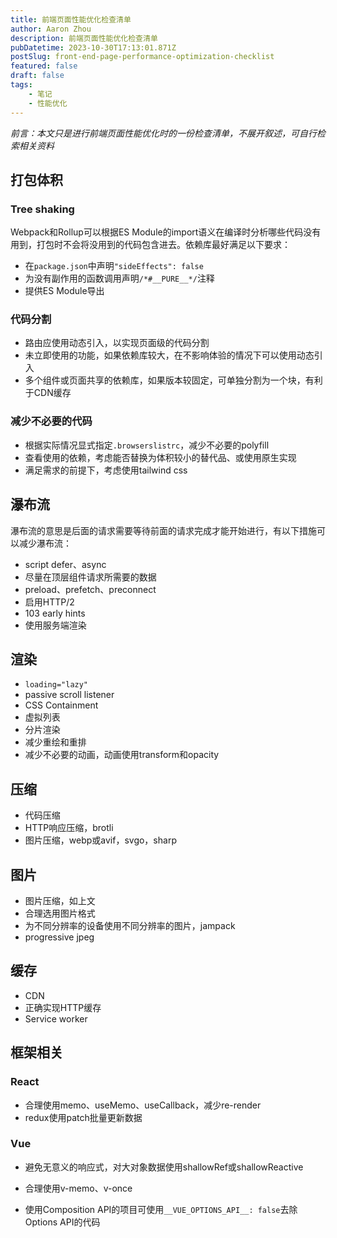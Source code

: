 ```yaml
---
title: 前端页面性能优化检查清单
author: Aaron Zhou
description: 前端页面性能优化检查清单
pubDatetime: 2023-10-30T17:13:01.871Z
postSlug: front-end-page-performance-optimization-checklist
featured: false
draft: false
tags:
    - 笔记
    - 性能优化
---
```

*前言：本文只是进行前端页面性能优化时的一份检查清单，不展开叙述，可自行检索相关资料*

## 打包体积

### Tree shaking

Webpack和Rollup可以根据ES Module的import语义在编译时分析哪些代码没有用到，打包时不会将没用到的代码包含进去。依赖库最好满足以下要求：

- 在`package.json`中声明`"sideEffects": false`
- 为没有副作用的函数调用声明`/*#__PURE__*/`注释
- 提供ES Module导出

### 代码分割

- 路由应使用动态引入，以实现页面级的代码分割
- 未立即使用的功能，如果依赖库较大，在不影响体验的情况下可以使用动态引入
- 多个组件或页面共享的依赖库，如果版本较固定，可单独分割为一个块，有利于CDN缓存

### 减少不必要的代码

- 根据实际情况显式指定`.browserslistrc`，减少不必要的polyfill
- 查看使用的依赖，考虑能否替换为体积较小的替代品、或使用原生实现
- 满足需求的前提下，考虑使用tailwind css

## 瀑布流

瀑布流的意思是后面的请求需要等待前面的请求完成才能开始进行，有以下措施可以减少瀑布流：

- script defer、async
- 尽量在顶层组件请求所需要的数据
- preload、prefetch、preconnect
- 启用HTTP/2
- 103 early hints
- 使用服务端渲染

## 渲染

- `loading="lazy"`
- passive scroll listener
- CSS Containment
- 虚拟列表
- 分片渲染
- 减少重绘和重排
- 减少不必要的动画，动画使用transform和opacity

## 压缩

- 代码压缩
- HTTP响应压缩，brotli
- 图片压缩，webp或avif，svgo，sharp

## 图片

- 图片压缩，如上文
- 合理选用图片格式
- 为不同分辨率的设备使用不同分辨率的图片，jampack
- progressive jpeg

## 缓存

- CDN
- 正确实现HTTP缓存
- Service worker

## 框架相关

### React

- 合理使用memo、useMemo、useCallback，减少re-render
- redux使用patch批量更新数据

### Vue

- 避免无意义的响应式，对大对象数据使用shallowRef或shallowReactive

- 合理使用v-memo、v-once

- 使用Composition API的项目可使用`__VUE_OPTIONS_API__: false`去除Options API的代码

  